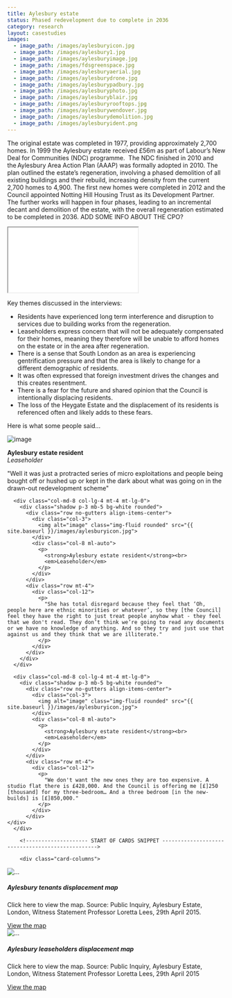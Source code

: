 ```yaml
---
title: Aylesbury estate 
status: Phased redevelopment due to complete in 2036
category: research
layout: casestudies
images:
  - image_path: /images/aylesburyicon.jpg
  - image_path: /images/aylesbury1.jpg
  - image_path: /images/aylesburyimage.jpg
  - image_path: /images/fdsgreenspace.jpg
  - image_path: /images/aylesburyaerial.jpg
  - image_path: /images/aylesburydrone.jpg
  - image_path: /images/aylesburypadbury.jpg
  - image_path: /images/aylesburyphoto.jpg
  - image_path: /images/aylesburyblair.jpg
  - image_path: /images/aylesburyrooftops.jpg
  - image_path: /images/aylesburywendover.jpg
  - image_path: /images/aylesburydemolition.jpg
  - image_path: /images/aylesburyident.png
---
```


The original estate was completed in 1977, providing approximately 2,700 homes. In 1999 the Aylesbury estate received £56m as part of Labour’s New Deal for Communities (NDC) programme. 
The NDC finished in 2010 and the Aylesbury Area Action Plan (AAAP) was formally adopted in 2010. The plan outlined the estate’s regeneration, involving a phased demolition of all existing buildings and their rebuild, increasing density from the current 2,700 homes to 4,900. The first new homes were completed in 2012 and the Council appointed Notting Hill Housing Trust as its Development Partner. The further works will happen in four phases, leading to an incremental decant and demolition of the estate, with the overall regeneration estimated to be completed in 2036. ADD SOME INFO ABOUT THE CPO?

<div class="embed-responsive embed-responsive-16by9">
  <iframe class="embed-responsive-item" src="/images/aylesburyident.mp4" allowfullscreen></iframe>
  </div>

<!-------------------- START OF CARDS SNIPPET ------------------------------------------------->
<div class="card-body">
<p class="lead">Key themes discussed in the interviews:</p>
        <ul>
		<li>Residents have experienced long term interference and disruption to services due to building works from the regeneration.</li>
		<li>Leaseholders express concern that will not be adequately compensated for their homes, meaning they therefore will be unable to afford homes on the estate or in the area after regeneration.</li>
		<li>There is a sense that South London as an area is experiencing gentrification pressure and that the area is likely to change for a different demographic of residents.</li>
		<li>It was often expressed that foreign investment drives the changes and this creates resentment.</li>
		<li>There is a fear for the future and shared opinion that the Council is intentionally displacing residents.</li>
		<li>The loss of the Heygate Estate and the displacement of its residents is referenced often and likely adds to these fears.</li></ul>

<p class="lead">Here is what some people said... </p>

<div class="row mt-5 align-items-center justify-content-center">
      <div class="col-md-8 col-lg-4">
        <div class="shadow p-3 mb-5 bg-white rounded">
          <div class="row no-gutters align-items-center">
            <div class="col-3">
              <img alt="image" class="img-fluid rounded" src="{{ site.baseurl }}/images/aylesburyicon.jpg">
            </div>
            <div class="col-8 ml-auto">
              <p>
                <strong>Aylesbury estate resident</strong><br>
                <em>Leaseholder</em>
              </p>
            </div>
          </div>
          <div class="row mt-4">
            <div class="col-12">
              <p>
                "Well it was just a protracted series of micro exploitations and people being bought off or hushed up or kept in the dark about what was going on in the drawn-out redevelopment scheme"
              </p>
            </div>
          </div>
        </div>
      </div>

      <div class="col-md-8 col-lg-4 mt-4 mt-lg-0">
        <div class="shadow p-3 mb-5 bg-white rounded">
          <div class="row no-gutters align-items-center">
            <div class="col-3">
              <img alt="image" class="img-fluid rounded" src="{{ site.baseurl }}/images/aylesburyicon.jpg">
            </div>
            <div class="col-8 ml-auto">
              <p>
                <strong>Aylesbury estate resident</strong><br>
                <em>Leaseholder</em>
              </p>
            </div>
          </div>
          <div class="row mt-4">
            <div class="col-12">
              <p>
                "She has total disregard because they feel that ‘Oh, people here are ethnic minorities or whatever’, so they [the Council] feel they have the right to just treat people anyhow what - they feel that we don't read. They don’t think we’re going to read any documents or we have no knowledge of anything. And so they try and just use that against us and they think that we are illiterate."
              </p>
            </div>
          </div>
        </div>
      </div>

      <div class="col-md-8 col-lg-4 mt-4 mt-lg-0">
        <div class="shadow p-3 mb-5 bg-white rounded">
          <div class="row no-gutters align-items-center">
            <div class="col-3">
              <img alt="image" class="img-fluid rounded" src="{{ site.baseurl }}/images/aylesburyicon.jpg">
            </div>
            <div class="col-8 ml-auto">
              <p>
                <strong>Aylesbury estate resident</strong><br>
                <em>Leaseholder</em>
              </p>
            </div>
          </div>
          <div class="row mt-4">
            <div class="col-12">
              <p>
                "We don't want the new ones they are too expensive. A studio flat there is £428,000. And the Council is offering me [£]250 [thousand] for my three-bedroom… And a three bedroom [in the new-builds] is [£]850,000."
              </p>
            </div>
          </div>
	</div>
      </div>

		<!-------------------- START OF CARDS SNIPPET ------------------------------------------------->
		
        <div class="card-columns">
  <div class="card">
    <img src="{{ site.baseurl }}/images/tenants_disp_map.png" class="card-img-top" alt="...">
    <div class="card-body">
      <h5 class="card-title">Aylesbury tenants displacement map</h5>
      <p class="card-text">Click here to view the map. Source: Public Inquiry, Aylesbury Estate, London, Witness Statement Professor Loretta Lees, 29th April 2015.</p>
      <a href="#" class="btn btn-primary">View the map</a>
    </div>
  </div>
  <div class="card">
    <img src="{{ site.baseurl }}/images/leaseholders_disp_map.png" class="card-img-top" alt="...">
    <div class="card-body">
      <h5 class="card-title">Aylesbury leaseholders displacement map</h5>
      <p class="card-text">Click here to view the map. Source: Public Inquiry, Aylesbury Estate, London, Witness Statement Professor Loretta Lees, 29th April 2015</p>
      <a href="#" class="btn btn-primary">View the map</a>
    </div>
  </div>
</div>
</div>
</div>
